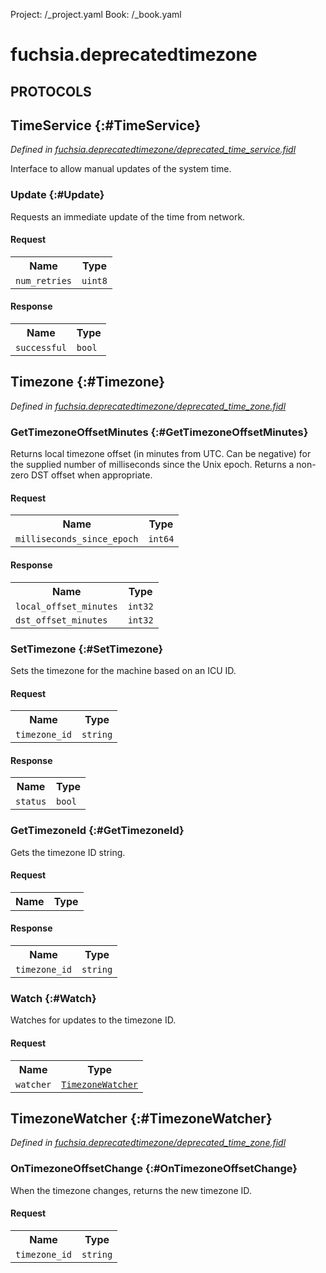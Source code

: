 Project: /_project.yaml
Book: /_book.yaml

# fuchsia.deprecatedtimezone


## **PROTOCOLS**

## TimeService {:#TimeService}
*Defined in [fuchsia.deprecatedtimezone/deprecated_time_service.fidl](https://fuchsia.googlesource.com/fuchsia/+/master/sdk/fidl/fuchsia.deprecatedtimezone/deprecated_time_service.fidl#9)*

 Interface to allow manual updates of the system time.

### Update {:#Update}

 Requests an immediate update of the time from network.

#### Request
<table>
    <tr><th>Name</th><th>Type</th></tr>
    <tr>
            <td><code>num_retries</code></td>
            <td>
                <code>uint8</code>
            </td>
        </tr></table>


#### Response
<table>
    <tr><th>Name</th><th>Type</th></tr>
    <tr>
            <td><code>successful</code></td>
            <td>
                <code>bool</code>
            </td>
        </tr></table>

## Timezone {:#Timezone}
*Defined in [fuchsia.deprecatedtimezone/deprecated_time_zone.fidl](https://fuchsia.googlesource.com/fuchsia/+/master/sdk/fidl/fuchsia.deprecatedtimezone/deprecated_time_zone.fidl#14)*


### GetTimezoneOffsetMinutes {:#GetTimezoneOffsetMinutes}

 Returns local timezone offset (in minutes from UTC. Can be negative) for
 the supplied number of milliseconds since the Unix epoch. Returns a
 non-zero DST offset when appropriate.

#### Request
<table>
    <tr><th>Name</th><th>Type</th></tr>
    <tr>
            <td><code>milliseconds_since_epoch</code></td>
            <td>
                <code>int64</code>
            </td>
        </tr></table>


#### Response
<table>
    <tr><th>Name</th><th>Type</th></tr>
    <tr>
            <td><code>local_offset_minutes</code></td>
            <td>
                <code>int32</code>
            </td>
        </tr><tr>
            <td><code>dst_offset_minutes</code></td>
            <td>
                <code>int32</code>
            </td>
        </tr></table>

### SetTimezone {:#SetTimezone}

 Sets the timezone for the machine based on an ICU ID.

#### Request
<table>
    <tr><th>Name</th><th>Type</th></tr>
    <tr>
            <td><code>timezone_id</code></td>
            <td>
                <code>string</code>
            </td>
        </tr></table>


#### Response
<table>
    <tr><th>Name</th><th>Type</th></tr>
    <tr>
            <td><code>status</code></td>
            <td>
                <code>bool</code>
            </td>
        </tr></table>

### GetTimezoneId {:#GetTimezoneId}

 Gets the timezone ID string.

#### Request
<table>
    <tr><th>Name</th><th>Type</th></tr>
    </table>


#### Response
<table>
    <tr><th>Name</th><th>Type</th></tr>
    <tr>
            <td><code>timezone_id</code></td>
            <td>
                <code>string</code>
            </td>
        </tr></table>

### Watch {:#Watch}

 Watches for updates to the timezone ID.

#### Request
<table>
    <tr><th>Name</th><th>Type</th></tr>
    <tr>
            <td><code>watcher</code></td>
            <td>
                <code><a class='link' href='#TimezoneWatcher'>TimezoneWatcher</a></code>
            </td>
        </tr></table>



## TimezoneWatcher {:#TimezoneWatcher}
*Defined in [fuchsia.deprecatedtimezone/deprecated_time_zone.fidl](https://fuchsia.googlesource.com/fuchsia/+/master/sdk/fidl/fuchsia.deprecatedtimezone/deprecated_time_zone.fidl#31)*


### OnTimezoneOffsetChange {:#OnTimezoneOffsetChange}

 When the timezone changes, returns the new timezone ID.

#### Request
<table>
    <tr><th>Name</th><th>Type</th></tr>
    <tr>
            <td><code>timezone_id</code></td>
            <td>
                <code>string</code>
            </td>
        </tr></table>

















